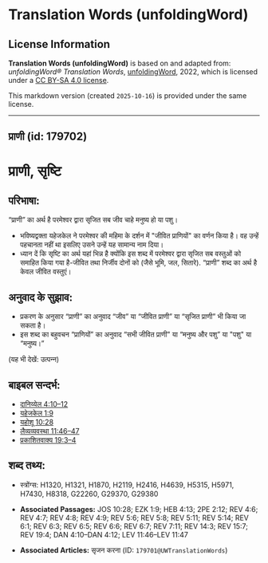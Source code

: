 # Translation Words (unfoldingWord)

## License Information

**Translation Words (unfoldingWord)** is based on and adapted from: _unfoldingWord® Translation Words_, [unfoldingWord](https://unfoldingword.org/utw), 2022, which is licensed under a [CC BY-SA 4.0 license](https://creativecommons.org/licenses/by-sa/4.0/legalcode.en).

This markdown version (created `2025-10-16`) is provided under the same license.



--------------------------------

## प्राणी (id: 179702)

प्राणी, सृष्टि
==============

परिभाषा:
--------

“प्राणी” का अर्थ है परमेश्वर द्वारा सृजित सब जीव चाहे मनुष्य हो या पशु।

* भविष्यद्वक्ता यहेजकेल ने परमेश्वर की महिमा के दर्शन में "जीवित प्राणियों" का वर्णन किया है। वह उन्हें पहचानता नहीं था इसलिए उसने उन्हें यह सामान्य नाम दिया।
* ध्यान दें कि सृष्टि का अर्थ यहां भिन्न है क्योंकि इस शब्द में परमेश्वर द्वारा सृजित सब वस्तुओं को समाहित किया गया है\-जीवित तथा निर्जीव दोनों को (जैसे भूमि, जल, सितारे). “प्राणी” शब्द का अर्थ है केवल जीवित वस्तुएं।

अनुवाद के सुझाव:
----------------

* प्रकरण के अनुसार “प्राणी” का अनुवाद “जीव” या “जीवित प्राणी” या “सृजित प्राणी” भी किया जा सकता है।
* इस शब्द का बहुवचन “प्राणियों” का अनुवाद “सभी जीवित प्राणी" या “मनुष्य और पशु” या "पशु" या “मनुष्य।”

(यह भी देखें: उत्‍पन्‍न)

बाइबल सन्दर्भ:
--------------

* [दानिय्येल 4:10–12](https://ref.ly/Dan4:10-Dan4:12)
* [यहेजकेल 1:9](https://ref.ly/Ezek1:9)
* [यहोशू 10:28](https://ref.ly/Josh10:28)
* [लैव्यव्यवस्था 11:46–47](https://ref.ly/Lev11:46-Lev11:47)
* [प्रकाशितवाक्य 19:3–4](https://ref.ly/Rev19:3-Rev19:4)

शब्द तथ्य:
----------

* स्त्रोंग्स: H1320, H1321, H1870, H2119, H2416, H4639, H5315, H5971, H7430, H8318, G22260, G29370, G29380

* **Associated Passages:** JOS 10:28; EZK 1:9; HEB 4:13; 2PE 2:12; REV 4:6; REV 4:7; REV 4:8; REV 4:9; REV 5:6; REV 5:8; REV 5:11; REV 5:14; REV 6:1; REV 6:3; REV 6:5; REV 6:6; REV 6:7; REV 7:11; REV 14:3; REV 15:7; REV 19:4; DAN 4:10–DAN 4:12; LEV 11:46–LEV 11:47
* **Associated Articles:** सृजन करना (ID: `179701@UWTranslationWords`)

